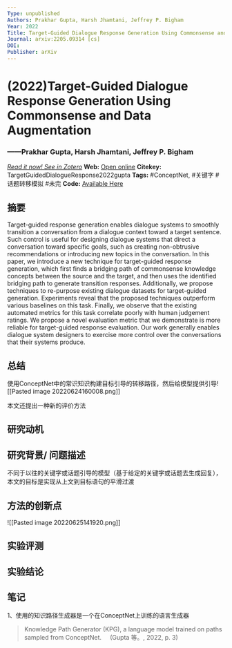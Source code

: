 ```yaml
---
Type: unpublished
Authors: Prakhar Gupta, Harsh Jhamtani, Jeffrey P. Bigham
Year: 2022
Title: Target-Guided Dialogue Response Generation Using Commonsense and Data Augmentation
Journal: arxiv:2205.09314 [cs]
DOI: 
Publisher: arXiv
---
```


#  (2022)Target-Guided Dialogue Response Generation Using Commonsense and Data Augmentation
###                  ——Prakhar Gupta, Harsh Jhamtani, Jeffrey P. Bigham
[*Read it now! See in Zotero*](zotero://select/items/@TargetGuidedDialogueResponse2022gupta)
**Web:** [Open online](http://arxiv.org/abs/2205.09314)
**Citekey:** TargetGuidedDialogueResponse2022gupta
**Tags:**  #ConceptNet, #关键字 #话题转移模拟 #未完 
**Code:** [Available Here](https://github.com/prakharguptaz/target-guided-dialogue-coda)


## 摘要
Target-guided response generation enables dialogue systems to smoothly transition a conversation from a dialogue context toward a target sentence. Such control is useful for designing dialogue systems that direct a conversation toward specific goals, such as creating non-obtrusive recommendations or introducing new topics in the conversation. In this paper, we introduce a new technique for target-guided response generation, which first finds a bridging path of commonsense knowledge concepts between the source and the target, and then uses the identified bridging path to generate transition responses. Additionally, we propose techniques to re-purpose existing dialogue datasets for target-guided generation. Experiments reveal that the proposed techniques outperform various baselines on this task. Finally, we observe that the existing automated metrics for this task correlate poorly with human judgement ratings. We propose a novel evaluation metric that we demonstrate is more reliable for target-guided response evaluation. Our work generally enables dialogue system designers to exercise more control over the conversations that their systems produce.

## 总结
使用ConceptNet中的常识知识构建目标引导的转移路径，然后给模型提供引导![[Pasted image 20220624160008.png]]

本文还提出一种新的评价方法

## 研究动机


## 研究背景/ 问题描述
不同于以往的关键字或话题引导的模型（基于给定的关键字或话题去生成回复），本文的目标是实现从上文到目标语句的平滑过渡

## 方法的创新点
![[Pasted image 20220625141920.png]]

## 实验评测


## 实验结论


## 笔记
1、使用的知识路径生成器是一个在ConceptNet上训练的语言生成器
> Knowledge Path Generator (KPG), a language model trained on paths sampled from ConceptNet.     (Gupta 等。, 2022, p. 3)